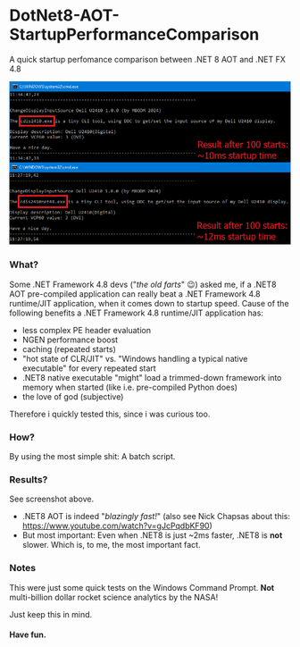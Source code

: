 # DotNet8-AOT-StartupPerformanceComparison
A quick startup perfomance comparison between .NET 8 AOT and .NET FX 4.8

![WADH](screenshot.png)

### What?

Some .NET Framework 4.8 devs ("*the old farts*" 😉) asked me, if a .NET8 AOT pre-compiled application can really beat a .NET Framework 4.8 runtime/JIT application, when it comes down to startup speed. Cause of the following benefits a .NET Framework 4.8 runtime/JIT application has:

- less complex PE header evaluation
- NGEN performance boost
- caching (repeated starts)
- "hot state of CLR/JIT" vs. "Windows handling a typical native executable" for every repeated start
- .NET8 native executable "might" load a trimmed-down framework into memory when started (like i.e. pre-compiled Python does)
- the love of god (subjective)

Therefore i quickly tested this, since i was curious too.

### How?

By using the most simple shit: A batch script.

### Results?

See screenshot above.

- .NET8 AOT is indeed "*blazingly fast!*" (also see Nick Chapsas about this: https://www.youtube.com/watch?v=gJcPqdbKF90)
- But most important: Even when .NET8 is just ~2ms faster, .NET8 is **not** slower. Which is, to me, the most important fact.

### Notes

This were just some quick tests on the Windows Command Prompt. **Not** multi-billion dollar rocket science analytics by the NASA!

Just keep this in mind.

#### Have fun.
